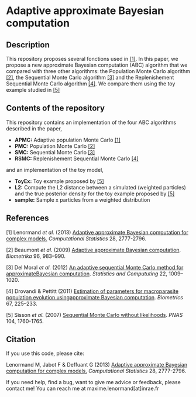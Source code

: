 Adaptive approximate Bayesian computation
================================================================================

## Description

This repository proposes several fonctions used in  [[1]](http://link.springer.com/article/10.1007%2Fs00180-013-0428-3). In this paper, we propose a new approximate Bayesian computation (ABC) algorithm that we compared with three other algorithms: the Population Monte Carlo algorithm [[2]](https://academic.oup.com/biomet/article/96/4/983/220502),
the Sequential Monte Carlo algorithm [[3]](https://link.springer.com/article/10.1007/s11222-011-9271-y)
and the Replenishement Sequential Monte Carlo algorithm  [[4]](https://onlinelibrary.wiley.com/doi/full/10.1111/j.1541-0420.2010.01410.x). We compare them using the toy example studied in [[5]](https://www.pnas.org/content/104/6/1760?ijkey=d09a94d7744324fa718c59a5e96d840d39a67485&keytype2=tf_ipsecsha)


## Contents of the repository

This repository contains an implementation of the four ABC algorithms described in the paper,  

* **APMC:** Adaptive population Monte Carlo [[1]](http://link.springer.com/article/10.1007%2Fs00180-013-0428-3)
* **PMC:** Population Monte Carlo [[2]](https://academic.oup.com/biomet/article/96/4/983/220502)
* **SMC:** Sequential Monte Carlo [[3]](https://link.springer.com/article/10.1007/s11222-011-9271-y)
* **RSMC:** Replenishement Sequential Monte Carlo [[4]](https://onlinelibrary.wiley.com/doi/full/10.1111/j.1541-0420.2010.01410.x)

and an implementation of the toy model,

* **ToyEx:** Toy example proposed by [[5]](https://www.pnas.org/content/104/6/1760?ijkey=d09a94d7744324fa718c59a5e96d840d39a67485&keytype2=tf_ipsecsha)
* **L2:** Compute the L2 distance between a simulated (weighted particles) and the true posterior density for the toy example proposed by [[5]](https://www.pnas.org/content/104/6/1760?ijkey=d09a94d7744324fa718c59a5e96d840d39a67485&keytype2=tf_ipsecsha)
* **sample:** Sample x particles from a weighted distribution 

## References

[1] Lenormand *et al.* (2013) [Adaptive approximate Bayesian computation for complex models.](http://link.springer.com/article/10.1007%2Fs00180-013-0428-3) *Computational Statistics* 28, 2777-2796.

[2] Beaumont *et al.* (2009) [Adaptive  approximate  Bayesian  computation](https://academic.oup.com/biomet/article/96/4/983/220502). *Biometrika* 96, 983–990.

[3] Del  Moral *et al.* (2012) [An  adaptive  sequential  Monte  Carlo  method  for  approximateBayesian computation](https://link.springer.com/article/10.1007/s11222-011-9271-y). *Statistics and Compututing* 22, 1009–1020. 

[4] Drovandi & Pettitt (2011) [Estimation of parameters for macroparasite population evolution usingapproximate Bayesian computation](https://onlinelibrary.wiley.com/doi/full/10.1111/j.1541-0420.2010.01410.x). *Biometrics* 67, 225–233.

[5] Sisson *et al.* (2007) [Sequential Monte Carlo without likelihoods](https://www.pnas.org/content/104/6/1760?ijkey=d09a94d7744324fa718c59a5e96d840d39a67485&keytype2=tf_ipsecsha). *PNAS* 104, 1760-1765.

## Citation

If you use this code, please cite:

Lenormand M, Jabot F & Deffuant G (2013) [Adaptive approximate Bayesian computation for complex models.](http://link.springer.com/article/10.1007%2Fs00180-013-0428-3) *Computational Statistics* 28, 2777-2796.

If you need help, find a bug, want to give me advice or feedback, please contact me!
You can reach me at maxime.lenormand[at]inrae.fr
